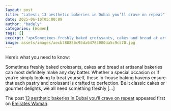 ```yaml
---
layout: post
title: "Latest: 13 aesthetic bakeries in Dubai you’ll crave on repeat"
date: 2025-06-10T05:00:09
author: "badely"
categories: [Women]
tags: []
excerpt: "<p>Sometimes freshly baked croissants, cakes and bread at artisanal bakeries can most definitely make any day batter. Whether a special occasion or if"
image: assets/images/aecb780856c95da64783080da5c9c570.jpg
---
```


Here’s what you need to know: <p>Sometimes freshly baked croissants, cakes and bread at artisanal bakeries can most definitely make any day batter. Whether a special occasion or if you’re simply looking to treat yourself, these in-house baking havens ensure that each pastry and croissant is crafted to perfection. Be it classic cakes or gourmet delights, we all need something freshly [&#8230;]</p>
<p>The post <a href="https://emirateswoman.com/aesthetic-bakeries-in-dubai-youll-crave-on-repeat/" rel="nofollow">13 aesthetic bakeries in Dubai you’ll crave on repeat</a> appeared first on <a href="https://emirateswoman.com" rel="nofollow">Emirates Woman</a>.</p>

